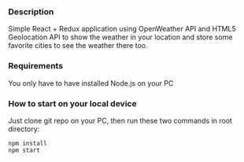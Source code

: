 ### Description 
Simple React + Redux application using OpenWeather API and HTML5 Geolocation API
to show the weather in your location and store some favorite cities to see the 
weather there too.

### Requirements
You only have to have installed Node.js on your PC

### How to start on your local device
Just clone git repo on your PC, then run these two commands in root directory: 
```$xslt
npm install
npm start
```
